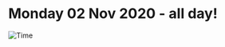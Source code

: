 # Monday 02 Nov 2020 - all day!
![Time](https://github.com/rich-ctm/today/workflows/Time/badge.svg)

